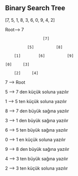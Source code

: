 ## Binary Search Tree

[7, 5, 1, 8, 3, 6, 0, 9, 4, 2]

Root--> 7

                     [7]

              [5]          [8]

        [1]        [6]          [9]
    
    [0]     [3]   

        [2]     [4]
 
 
 
 
 7 --> Root
 
 5 --> 7 den küçük soluna yazılır
 
 1 --> 5 ten küçük soluna yazılır
 
 8 --> 7 den büyük sağına yazılır
 
 3 --> 1 den büyük sağına yazılır
 
 6 --> 5 ten büyük sağına yazılır
 
 0 --> 1 en küçük soluna yazılır
 
 9 --> 8 den büyük sağına yazılır
 
 4 --> 3 ten büyük sağına yazılır
 
 2 --> 3 ten küçük soluna yazılır
